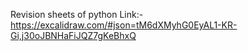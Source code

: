 Revision sheets of python
Link:- https://excalidraw.com/#json=tM6dXMyhG0EyAL1-KR-Gi,j30oJBNHaFiJQZ7gKeBhxQ
